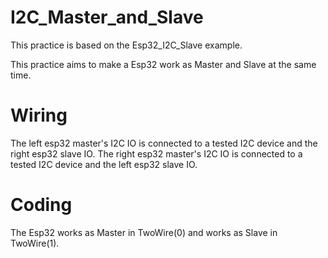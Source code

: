 # I2C_Master_and_Slave

This practice is based on the Esp32_I2C_Slave example.

This practice aims to make a Esp32 work as Master and Slave at the same time.

# Wiring
The left esp32 master's I2C IO is connected to a tested I2C device and the right esp32 slave IO. 
The right esp32 master's I2C IO is connected to a tested I2C device and the left esp32 slave IO.

# Coding
The Esp32 works as Master in TwoWire(0) and works as Slave in TwoWire(1).
